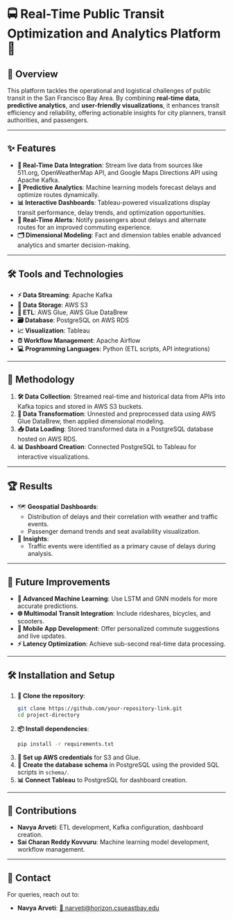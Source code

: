 # 🚍 Real-Time Public Transit Optimization and Analytics Platform 🚦

## 🌟 Overview
This platform tackles the operational and logistical challenges of public transit in the San Francisco Bay Area. By combining **real-time data**, **predictive analytics**, and **user-friendly visualizations**, it enhances transit efficiency and reliability, offering actionable insights for city planners, transit authorities, and passengers.

---

## ✨ Features
- **📡 Real-Time Data Integration**: Stream live data from sources like 511.org, OpenWeatherMap API, and Google Maps Directions API using Apache Kafka.
- **🤖 Predictive Analytics**: Machine learning models forecast delays and optimize routes dynamically.
- **📊 Interactive Dashboards**: Tableau-powered visualizations display transit performance, delay trends, and optimization opportunities.
- **🔔 Real-Time Alerts**: Notify passengers about delays and alternate routes for an improved commuting experience.
- **🗂️ Dimensional Modeling**: Fact and dimension tables enable advanced analytics and smarter decision-making.

---

## 🛠️ Tools and Technologies
- **⚡ Data Streaming**: Apache Kafka  
- **💾 Data Storage**: AWS S3  
- **🔄 ETL**: AWS Glue, AWS Glue DataBrew  
- **🗃️ Database**: PostgreSQL on AWS RDS  
- **📈 Visualization**: Tableau  
- **⏰ Workflow Management**: Apache Airflow  
- **💻 Programming Languages**: Python (ETL scripts, API integrations)  

---

## 🔬 Methodology
1. **🛠️ Data Collection**: Streamed real-time and historical data from APIs into Kafka topics and stored in AWS S3 buckets.
2. **🔄 Data Transformation**: Unnested and preprocessed data using AWS Glue DataBrew, then applied dimensional modeling.
3. **📥 Data Loading**: Stored transformed data in a PostgreSQL database hosted on AWS RDS.
4. **📊 Dashboard Creation**: Connected PostgreSQL to Tableau for interactive visualizations.

---

## 🏆 Results
- 🗺️ **Geospatial Dashboards**:
  - Distribution of delays and their correlation with weather and traffic events.
  - Passenger demand trends and seat availability visualization.
- 🚦 **Insights**:
  - Traffic events were identified as a primary cause of delays during analysis.

---

## 🚀 Future Improvements
- **🤖 Advanced Machine Learning**: Use LSTM and GNN models for more accurate predictions.
- **🌐 Multimodal Transit Integration**: Include rideshares, bicycles, and scooters.
- **📱 Mobile App Development**: Offer personalized commute suggestions and live updates.
- **⚡ Latency Optimization**: Achieve sub-second real-time data processing.

---

## 🛠️ Installation and Setup
1. **🔗 Clone the repository**:
   ```bash
   git clone https://github.com/your-repository-link.git
   cd project-directory
   ```
2. **📦 Install dependencies**:
   ```bash
   pip install -r requirements.txt
   ```
3. **🔑 Set up AWS credentials** for S3 and Glue.
4. **📜 Create the database schema** in PostgreSQL using the provided SQL scripts in `schema/`.
5. **📊 Connect Tableau** to PostgreSQL for dashboard creation.

---

## 🤝 Contributions
- **Navya Arveti**: ETL development, Kafka configuration, dashboard creation.  
- **Sai Charan Reddy Kovvuru**: Machine learning model development, workflow management.

---

## 📧 Contact
For queries, reach out to:  
- **Navya Arveti**: [📧 narveti@horizon.csueastbay.edu](mailto:narveti@horizon.csueastbay.edu)
